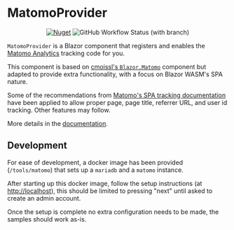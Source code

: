 # MatomoProvider

<p align="center">
    <a href="https://www.nuget.org/packages/MatomoProvider/"><img alt="Nuget" src="https://img.shields.io/nuget/v/MatomoProvider?style=for-the-badge" /></a>
    <img alt="GitHub Workflow Status (with branch)" src="https://img.shields.io/github/actions/workflow/status/igotinfected/MatomoProvider/build-and-test.yml?branch=main&label=build%20%26%20test&style=for-the-badge" />
</p>

`MatomoProvider` is a Blazor component that registers and enables the [Matomo Analytics](https://matomo.org/) tracking code for you.

This component is based on [cmoissl's `Blazor.Matomo`](https://github.com/cmoissl/Blazor.Matomo) component but adapted to provide extra functionality, with a focus on Blazor WASM's SPA nature.

Some of the recommendations from [Matomo's SPA tracking documentation](https://developer.matomo.org/guides/spa-tracking) have been applied to allow proper page, page title, referrer URL, and user id tracking. Other features may follow.

More details in the [documentation](./src/MatomoProvider/README.md).

## Development

For ease of development, a docker image has been provided (`/tools/matomo`) that sets up a `mariadb` and a `matomo` instance.

After starting up this docker image, follow the setup instructions (at [http://localhost](http://localhost)), this should be limited to pressing "next" until asked to create an admin account.

Once the setup is complete no extra configuration needs to be made, the samples should work as-is.
